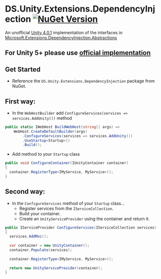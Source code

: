 # DS.Unity.Extensions.DependencyInjection [![NuGet Version](https://buildstats.info/nuget/DS.Unity.Extensions.DependencyInjection)](https://www.nuget.org/packages/DS.Unity.Extensions.DependencyInjection/)

An unofficial [Unity 4.0.1](https://www.nuget.org/packages/Unity/) implementation of the interfaces in [Microsoft.Extensions.DependencyInjection.Abstractions](https://github.com/aspnet/DependencyInjection) 

## For Unity 5+ please use [official implementation](https://github.com/unitycontainer/microsoft-dependency-injection)

## Get Started
- Reference the `DS.Unity.Extensions.DependencyInjection` package from NuGet.

## First way:
- In the `WebHostBuilder` add `ConfigureServices(services => services.AddUnity())` method

```C#
public static IWebHost BuildWebHost(string[] args) =>
    WebHost.CreateDefaultBuilder(args)
        .ConfigureServices(services => services.AddUnity())
        .UseStartup<Startup>()
        .Build();
```
- Add method to your `Startup` class
```C#
public void ConfigureContainer(IUnityContainer container)
{
  container.RegisterType<IMyService, MyService>();
}
```

## Second way:
- In the `ConfigureServices` method of your `Startup` class...
  - Register services from the `IServiceCollection`.
  - Build your container.
  - Create an `UnityServiceProvider` using the container and return it.

```C#
public IServiceProvider ConfigureServices(IServiceCollection services)
{
  services.AddMvc();
  
  var container = new UnityContainer();
  container.Populate(services);
  
  container.RegisterType<IMyService, MyService>();
  
  return new UnityServiceProvider(container);
}
```
